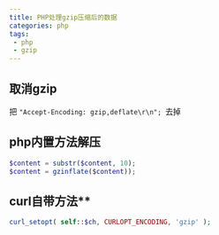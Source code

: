 ```yaml
---
title: PHP处理gzip压缩后的数据
categories: php
tags:
 - php
 - gzip
---
```


## 取消gzip

把 `"Accept-Encoding: gzip,deflate\r\n"; `去掉

## php内置方法解压

```php
$content = substr($content, 10);
$content = gzinflate($content));
```

<!-- more -->

## curl自带方法**

```php
curl_setopt( self::$ch, CURLOPT_ENCODING, 'gzip' );
```